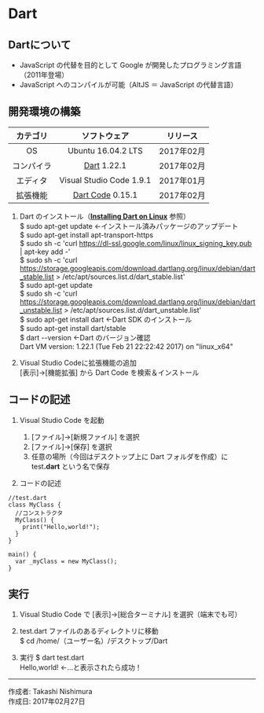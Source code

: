 # Dart

## Dartについて

* JavaScript の代替を目的として Google が開発したプログラミング言語（2011年登場）
* JavaScript へのコンパイルが可能（AltJS ＝ JavaScript の代替言語）

## 開発環境の構築

|カテゴリ|ソフトウェア|リリース|
|:--:|:--:|:--:|
|OS|Ubuntu 16.04.2 LTS|2017年02月|
|コンパイラ|[Dart](https://www.dartlang.org/install) 1.22.1|2017年02月|
|エディタ|Visual Studio Code 1.9.1|2017年01月|
|拡張機能|[Dart Code](https://github.com/Dart-Code/Dart-Code/releases) 0.15.1|2017年02月|

1. Dart のインストール（<b>[Installing Dart on Linux](https://www.dartlang.org/install/linux)</b> 参照）  
    $ sudo apt-get update ←インストール済みパッケージのアップデート  
    $ sudo apt-get install apt-transport-https  
    $ sudo sh -c 'curl https://dl-ssl.google.com/linux/linux_signing_key.pub | apt-key add -'  
    $ sudo sh -c 'curl https://storage.googleapis.com/download.dartlang.org/linux/debian/dart_stable.list > /etc/apt/sources.list.d/dart_stable.list'  
    $ sudo apt-get update  
    $ sudo sh -c 'curl https://storage.googleapis.com/download.dartlang.org/linux/debian/dart_unstable.list > /etc/apt/sources.list.d/dart_unstable.list'  
    $ sudo apt-get install dart ←Dart SDK のインストール  
    $ sudo apt-get install dart/stable  
    $ dart --version ←Dart のバージョン確認  
    Dart VM version: 1.22.1 (Tue Feb 21 22:22:42 2017) on "linux_x64"

1. Visual Studio Codeに拡張機能の追加  
    [表示]→[機能拡張] から Dart Code を検索＆インストール

## コードの記述

1. Visual Studio Code を起動
    1. [ファイル]→[新規ファイル] を選択
    1. [ファイル]→[保存] を選択
    1. 任意の場所（今回はデスクトップ上に Dart フォルダを作成）に test<b>.dart</b> という名で保存

1. コードの記述
```
//test.dart
class MyClass {
  //コンストラクタ
  MyClass() {
    print("Hello,world!");
  }
}

main() {
  var _myClass = new MyClass();
}
```

## 実行

1. Visual Studio Code で [表示]→[総合ターミナル] を選択（端末でも可）

1. test.dart ファイルのあるディレクトリに移動  
$ cd /home/（ユーザー名）/デスクトップ/Dart

1. 実行
$ dart test.dart  
Hello,world! ←…と表示されたら成功！

***
作成者: Takashi Nishimura  
作成日: 2017年02月27日